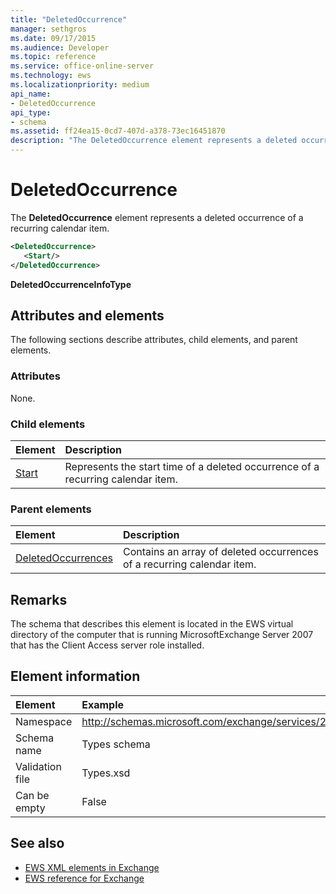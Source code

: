```yaml
---
title: "DeletedOccurrence"
manager: sethgros
ms.date: 09/17/2015
ms.audience: Developer
ms.topic: reference
ms.service: office-online-server
ms.technology: ews
ms.localizationpriority: medium
api_name:
- DeletedOccurrence
api_type:
- schema
ms.assetid: ff24ea15-0cd7-407d-a378-73ec16451870
description: "The DeletedOccurrence element represents a deleted occurrence of a recurring calendar item."
---
```


# DeletedOccurrence

The **DeletedOccurrence** element represents a deleted occurrence of a recurring calendar item. 
  
```xml
<DeletedOccurrence>
   <Start/>
</DeletedOccurrence>
```

 **DeletedOccurrenceInfoType**
## Attributes and elements

The following sections describe attributes, child elements, and parent elements.
  
### Attributes

None.
  
### Child elements

|**Element**|**Description**|
|:-----|:-----|
|[Start](start.md) <br/> |Represents the start time of a deleted occurrence of a recurring calendar item.  <br/> |
   
### Parent elements

|**Element**|**Description**|
|:-----|:-----|
|[DeletedOccurrences](deletedoccurrences.md) <br/> |Contains an array of deleted occurrences of a recurring calendar item.  <br/> |
   
## Remarks

The schema that describes this element is located in the EWS virtual directory of the computer that is running MicrosoftExchange Server 2007 that has the Client Access server role installed.
  
## Element information

| Element | Example |
|:-----|:-----|
|Namespace  <br/> |http://schemas.microsoft.com/exchange/services/2006/types  <br/> |
|Schema name  <br/> |Types schema  <br/> |
|Validation file  <br/> |Types.xsd  <br/> |
|Can be empty  <br/> |False  <br/> |
   
## See also

- [EWS XML elements in Exchange](ews-xml-elements-in-exchange.md)  
- [EWS reference for Exchange](ews-reference-for-exchange.md)


